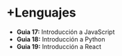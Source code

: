 # +Lenguajes

- <strong>Guia 17:</strong> Introducción a JavaScript
- <strong>Guia 18:</strong> Introducción a Python
- <strong>Guia 19:</strong> Introducción a React
